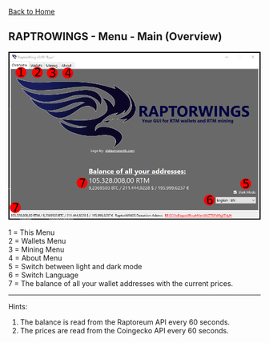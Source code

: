  [Back to Home](../index.md)

RAPTROWINGS - Menu - Main (Overview)                                
---------------------------------------

![Bildtext](/Documentation/pics/011_Raptorwings.png "MainPage")

1 = This Menu <br />
2 = Wallets Menu <br />
3 = Mining Menu <br />
4 = About Menu <br />
5 = Switch between light and dark mode <br />
6 = Switch Language <br />
7 = The balance of all your wallet addresses with the current prices. <br />

---------------------------------------

Hints:
1. The balance is read from the Raptoreum API every 60 seconds.
2. The prices are read from the Coingecko API every 60 seconds.
